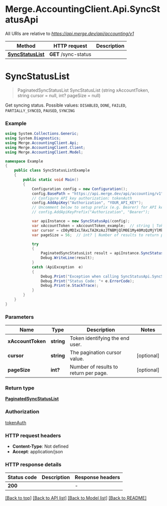# Merge.AccountingClient.Api.SyncStatusApi

All URIs are relative to *https://api.merge.dev/api/accounting/v1*

Method | HTTP request | Description
------------- | ------------- | -------------
[**SyncStatusList**](SyncStatusApi.md#syncstatuslist) | **GET** /sync-status | 


<a name="syncstatuslist"></a>
# **SyncStatusList**
> PaginatedSyncStatusList SyncStatusList (string xAccountToken, string cursor = null, int? pageSize = null)



Get syncing status. Possible values: `DISABLED`, `DONE`, `FAILED`, `PARTIALLY_SYNCED`, `PAUSED`, `SYNCING`

### Example
```csharp
using System.Collections.Generic;
using System.Diagnostics;
using Merge.AccountingClient.Api;
using Merge.AccountingClient.Client;
using Merge.AccountingClient.Model;

namespace Example
{
    public class SyncStatusListExample
    {
        public static void Main()
        {
            Configuration config = new Configuration();
            config.BasePath = "https://api.merge.dev/api/accounting/v1";
            // Configure API key authorization: tokenAuth
            config.AddApiKey("Authorization", "YOUR_API_KEY");
            // Uncomment below to setup prefix (e.g. Bearer) for API key, if needed
            // config.AddApiKeyPrefix("Authorization", "Bearer");

            var apiInstance = new SyncStatusApi(config);
            var xAccountToken = xAccountToken_example;  // string | Token identifying the end user.
            var cursor = cD0yMDIxLTAxLTA2KzAzJTNBMjQlM0E1My40MzQzMjYlMkIwMCUzQTAw;  // string | The pagination cursor value. (optional) 
            var pageSize = 56;  // int? | Number of results to return per page. (optional) 

            try
            {
                PaginatedSyncStatusList result = apiInstance.SyncStatusList(xAccountToken, cursor, pageSize);
                Debug.WriteLine(result);
            }
            catch (ApiException  e)
            {
                Debug.Print("Exception when calling SyncStatusApi.SyncStatusList: " + e.Message );
                Debug.Print("Status Code: "+ e.ErrorCode);
                Debug.Print(e.StackTrace);
            }
        }
    }
}
```

### Parameters

Name | Type | Description  | Notes
------------- | ------------- | ------------- | -------------
 **xAccountToken** | **string**| Token identifying the end user. | 
 **cursor** | **string**| The pagination cursor value. | [optional] 
 **pageSize** | **int?**| Number of results to return per page. | [optional] 

### Return type

[**PaginatedSyncStatusList**](PaginatedSyncStatusList.md)

### Authorization

[tokenAuth](../README.md#tokenAuth)

### HTTP request headers

 - **Content-Type**: Not defined
 - **Accept**: application/json


### HTTP response details
| Status code | Description | Response headers |
|-------------|-------------|------------------|
| **200** |  |  -  |

[[Back to top]](#) [[Back to API list]](../README.md#documentation-for-api-endpoints) [[Back to Model list]](../README.md#documentation-for-models) [[Back to README]](../README.md)

